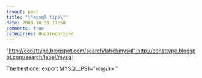 ```yaml
---
layout: post
title: "\"mysql tips\""
date: 2009-10-31 17:58
comments: true
categories: Uncategorized
---
```

"http://consttype.blogspot.com/search/label/mysql":http://consttype.blogspot.com/search/label/mysql

The best one: export MYSQL_PS1="\\d@\\h&gt; "
